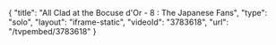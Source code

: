 {
    "title": "All Clad at the Bocuse d'Or - 8 : The Japanese Fans",
    "type": "solo",
    "layout": "iframe-static",
    "videoId": "3783618",
    "url": "\/tvpembed\/3783618"
}